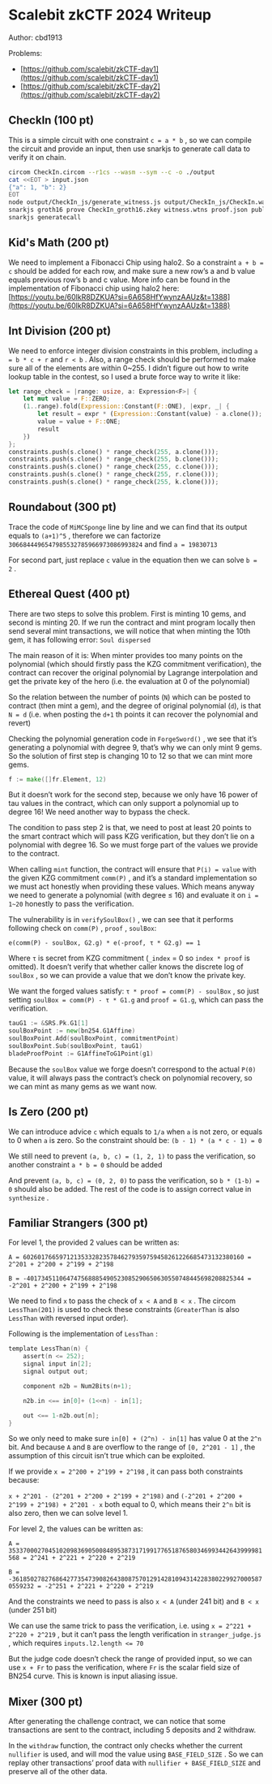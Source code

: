 # Scalebit zkCTF 2024 Writeup

Author: cbd1913

Problems:

- [https://github.com/scalebit/zkCTF-day1](https://github.com/scalebit/zkCTF-day1)
- [https://github.com/scalebit/zkCTF-day2](https://github.com/scalebit/zkCTF-day2)

## CheckIn (100 pt)

This is a simple circuit with one constraint `c = a * b` , so we can compile the circuit and provide an input, then use snarkjs to generate call data to verify it on chain.

```bash
circom CheckIn.circom --r1cs --wasm --sym --c -o ./output
cat <<EOT > input.json
{"a": 1, "b": 2}
EOT
node output/CheckIn_js/generate_witness.js output/CheckIn_js/CheckIn.wasm input.json witness.wtns
snarkjs groth16 prove CheckIn_groth16.zkey witness.wtns proof.json public.json
snarkjs generatecall
```

## Kid's Math (200 pt)

We need to implement a Fibonacci Chip using halo2. So a constraint `a + b = c` should be added for each row, and make sure a new row’s a and b value equals previous row’s b and c value. More info can be found in the implementation of Fibonacci chip using halo2 here: [https://youtu.be/60lkR8DZKUA?si=6A658HfYwynzAAUz&t=1388](https://youtu.be/60lkR8DZKUA?si=6A658HfYwynzAAUz&t=1388)

## Int Division (200 pt)

We need to enforce integer division constraints in this problem, including `a = b * c + r` and `r < b` . Also, a range check should be performed to make sure all of the elements are within 0~255. I didn’t figure out how to write lookup table in the contest, so I used a brute force way to write it like:

```rust
let range_check = |range: usize, a: Expression<F>| {
    let mut value = F::ZERO;
    (1..range).fold(Expression::Constant(F::ONE), |expr, _| {
        let result = expr * (Expression::Constant(value) - a.clone());
        value = value + F::ONE;
        result
    })
};
constraints.push(s.clone() * range_check(255, a.clone()));
constraints.push(s.clone() * range_check(255, b.clone()));
constraints.push(s.clone() * range_check(255, c.clone()));
constraints.push(s.clone() * range_check(255, r.clone()));
constraints.push(s.clone() * range_check(255, k.clone()));
```

## Roundabout (300 pt)

Trace the code of `MiMCSponge` line by line and we can find that its output equals to `(a+1)^5` , therefore we can factorize `3066844496547985532785966973086993824` and find `a = 19830713`

For second part, just replace `c` value in the equation then we can solve `b = 2` .

## Ethereal Quest (400 pt)

There are two steps to solve this problem. First is minting 10 gems, and second is minting 20. If we run the contract and mint program locally then send several mint transactions, we will notice that when minting the 10th gem, it has following error: `Soul dispersed`

The main reason of it is: When minter provides too many points on the polynomial (which should firstly pass the KZG commitment verification), the contract can recover the original polynomial by Lagrange interpolation and get the private key of the hero (i.e. the evaluation at 0 of the polynomial)

So the relation between the number of points (`N`) which can be posted to contract (then mint a gem), and the degree of original polynomial (`d`), is that `N = d` (i.e. when posting the `d+1` th points it can recover the polynomial and revert)

Checking the polynomial generation code in `ForgeSword()` , we see that it’s generating a polynomial with degree 9, that’s why we can only mint 9 gems. So the solution of first step is changing 10 to 12 so that we can mint more gems.

```go
f := make([]fr.Element, 12)
```

But it doesn’t work for the second step, because we only have 16 power of tau values in the contract, which can only support a polynomial up to degree 16! We need another way to bypass the check.

The condition to pass step 2 is that, we need to post at least 20 points to the smart contract which will pass KZG verification, but they don’t lie on a polynomial with degree 16. So we must forge part of the values we provide to the contract.

When calling `mint` function, the contract will ensure that `P(i) = value` with the given KZG commitment `comm(P)` , and it’s a standard implementation so we must act honestly when providing these values. Which means anyway we need to generate a polynomial (with degree ≤ 16) and evaluate it on `i = 1~20` honestly to pass the verification.

The vulnerability is in `verifySoulBox()` , we can see that it performs following check on `comm(P)` , `proof` , `soulBox`:

```solidity
e(comm(P) - soulBox, G2.g) * e(-proof, τ * G2.g) == 1
```

Where `τ` is secret from KZG commitment (`_index` = 0 so `index * proof` is omitted). It doesn’t verify that whether caller knows the discrete log of `soulBox` , so we can provide a value that we don’t know the private key.

We want the forged values satisfy: `τ * proof = comm(P) - soulBox` , so just setting `soulBox = comm(P) - τ * G1.g` and `proof = G1.g`, which can pass the verification.

```go
tauG1 := &SRS.Pk.G1[1]
soulBoxPoint := new(bn254.G1Affine)
soulBoxPoint.Add(soulBoxPoint, commitmentPoint)
soulBoxPoint.Sub(soulBoxPoint, tauG1)
bladeProofPoint := G1AffineToG1Point(g1)
```

Because the `soulBox` value we forge doesn’t correspond to the actual `P(0)` value, it will always pass the contract’s check on polynomial recovery, so we can mint as many gems as we want now.

## Is Zero (200 pt)

We can introduce advice `c` which equals to `1/a` when `a` is not zero, or equals to 0 when `a` is zero. So the constraint should be: `(b - 1) * (a * c - 1) = 0`

We still need to prevent `(a, b, c) = (1, 2, 1)` to pass the verification, so another constraint `a * b = 0` should be added

And prevent `(a, b, c) = (0, 2, 0)` to pass the verification, so `b * (1-b) = 0` should also be added. The rest of the code is to assign correct value in `synthesize` .

## Familiar Strangers (300 pt)

For level 1, the provided 2 values can be written as:

`A = 6026017665971213533282357846279359759458261226685473132380160 = 2^201 + 2^200 + 2^199 + 2^198`

`B = -401734511064747568885490523085290650630550748445698208825344 = -2^201 + 2^200 + 2^199 + 2^198`

We need to find `x` to pass the check of `x < A` and `B < x` . The circom `LessThan(201)` is used to check these constraints (`GreaterThan` is also `LessThan` with reversed input order).

Following is the implementation of `LessThan` :

```go
template LessThan(n) {
    assert(n <= 252);
    signal input in[2];
    signal output out;

    component n2b = Num2Bits(n+1);

    n2b.in <== in[0]+ (1<<n) - in[1];

    out <== 1-n2b.out[n];
}
```

So we only need to make sure `in[0] + (2^n) - in[1]` has value 0 at the `2^n` bit. And because `A` and `B` are overflow to the range of `[0, 2^201 - 1]` , the assumption of this circuit isn’t true which can be exploited.

If we provide `x = 2^200 + 2^199 + 2^198` , it can pass both constraints because:

`x + 2^201 - (2^201 + 2^200 + 2^199 + 2^198)` and `(-2^201 + 2^200 + 2^199 + 2^198) + 2^201 - x` both equal to 0, which means their `2^n` bit is also zero, then we can solve level 1.

For level 2, the values can be written as:

`A = 3533700027045102098369050084895387317199177651876580346993442643999981568 = 2^241 + 2^221 + 2^220 + 2^219`

`B = -3618502782768642773547390826438087570129142810943142283802299270005870559232 = -2^251 + 2^221 + 2^220 + 2^219`

And the constraints we need to pass is also `x < A` (under 241 bit) and `B < x` (under 251 bit)

We can use the same trick to pass the verification, i.e. using `x = 2^221 + 2^220 + 2^219` , but it can’t pass the length verification in `stranger_judge.js` , which requires `inputs.l2.length <= 70`

But the judge code doesn’t check the range of provided input, so we can use `x + Fr` to pass the verification, where `Fr` is the scalar field size of BN254 curve. This is known is input aliasing issue.

## Mixer (300 pt)

After generating the challenge contract, we can notice that some transactions are sent to the contract, including 5 deposits and 2 withdraw.

In the `withdraw` function, the contract only checks whether the current `nullifier` is used, and will mod the value using `BASE_FIELD_SIZE` . So we can replay other transactions’ proof data with `nullifier + BASE_FIELD_SIZE` and preserve all of the other data.
